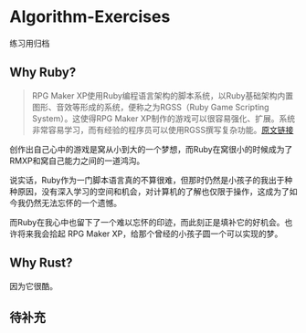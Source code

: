 # Algorithm-Exercises

练习用归档

## Why Ruby?

> RPG Maker XP使用Ruby编程语言架构的脚本系统，以Ruby基础架构内置图形、音效等形成的系统，便称之为RGSS（Ruby Game Scripting System）。这使得RPG Maker XP制作的游戏可以很容易强化、扩展。系统非常容易学习，而有经验的程序员可以使用RGSS撰写复杂功能。[原文链接](https://zh.wikipedia.org/wiki/RGSS)

创作出自己心中的游戏是窝从小到大的一个梦想，而Ruby在窝很小的时候成为了RMXP和窝自己能力之间的一道鸿沟。

说实话，Ruby作为一门脚本语言真的不算很难，但那时仍然是小孩子的我出于种种原因，没有深入学习的空间和机会，对计算机的了解也仅限于操作，这成为了如今我仍然无法忘怀的一个遗憾。

而Ruby在我心中也留下了一个难以忘怀的印迹，而此刻正是填补它的好机会。也许将来我会拾起 RPG Maker XP，给那个曾经的小孩子圆一个可以实现的梦。

## Why Rust?

因为它很酷。

## 待补充

